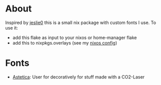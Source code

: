 # About
Inspired by [jeslie0](https://github.com/jeslie0/fonts/tree/main) this is a small nix package with custom fonts I use.
To use it:
- add this flake as input to your nixos or home-manager flake
- add this to nixpkgs.overlays
(see my [nixos config](https://github.com/green-lad/nixos/blob/niri-wayland/flake.nix))

# Fonts
- [Astetica](https://www.1001fonts.com/astetica-font.html): User for decoratively for stuff made with a CO2-Laser
